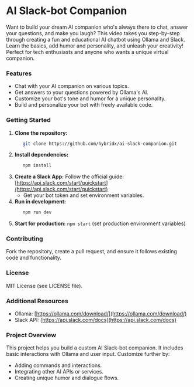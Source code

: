 # AI Slack-bot Companion
Want to build your dream AI companion who's always there to chat, answer your questions, and make you laugh? This video takes you step-by-step through creating a fun and educational AI chatbot using Ollama and Slack. Learn the basics, add humor and personality, and unleash your creativity! Perfect for tech enthusiasts and anyone who wants a unique virtual companion.

### Features

* Chat with your AI companion on various topics.
* Get answers to your questions powered by Ollama's AI.
* Customize your bot's tone and humor for a unique personality.
* Build and personalize your bot with freely available code.

### Getting Started

1. **Clone the repository:**
   ```sh
      git clone https://github.com/hybridx/ai-slack-companion.git
   ```
3. **Install dependencies:**
   ```sh
      npm install
   ```
5. **Create a Slack App:** Follow the official guide: [https://api.slack.com/start/quickstart](https://api.slack.com/start/quickstart)
    * Get your bot token and set environment variables.
6. **Run in development:**
   ```sh
      npm run dev
   ```
8. **Start for production:** `npm start` (set production environment variables)

### Contributing

Fork the repository, create a pull request, and ensure it follows existing code and functionality.

### License

MIT License (see LICENSE file).

### Additional Resources

* Ollama: [https://ollama.com/download/](https://ollama.com/download/)
* Slack API: [https://api.slack.com/docs](https://api.slack.com/docs)

### Project Overview

This project helps you build a custom AI Slack-bot companion. It includes basic interactions with Ollama and user input. Customize further by:

* Adding commands and interactions.
* Integrating other AI APIs or services.
* Creating unique humor and dialogue flows.
